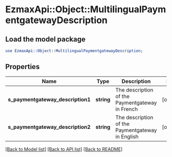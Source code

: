 # EzmaxApi::Object::MultilingualPaymentgatewayDescription

## Load the model package
```perl
use EzmaxApi::Object::MultilingualPaymentgatewayDescription;
```

## Properties
Name | Type | Description | Notes
------------ | ------------- | ------------- | -------------
**s_paymentgateway_description1** | **string** | The description of the Paymentgateway in French | [optional] 
**s_paymentgateway_description2** | **string** | The description of the Paymentgateway in English | [optional] 

[[Back to Model list]](../README.md#documentation-for-models) [[Back to API list]](../README.md#documentation-for-api-endpoints) [[Back to README]](../README.md)


